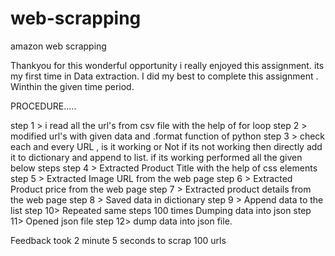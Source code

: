# web-scrapping
amazon web scrapping

Thankyou for this wonderful opportunity i really enjoyed this assignment.
its my first time in Data extraction.
I did my best to complete this assignment . Winthin the given time period.

PROCEDURE..... 
		
step 1 > i read all the url's from csv file 
	 with the help of for loop
step 2 > modified url's with given data and .format function of python 
step 3 > check each and every URL , is it working or Not
		if its not working then directly add it to dictionary and append to list.
		if its working performed all the given below steps 
step 4 > Extracted Product Title with the help of css elements
step 5 > Extracted Image URL from the web page
step 6 > Extracted Product price from the web page
step 7 > Extracted product details from the web page
step 8 > Saved data in dictionary 
step 9 > Append data to the list
step 10> Repeated same steps 100 times
		Dumping data into json
step 11> Opened json file 
step 12> dump data into json file. 

Feedback 
	took 2 minute 5 seconds to scrap 100 urls

